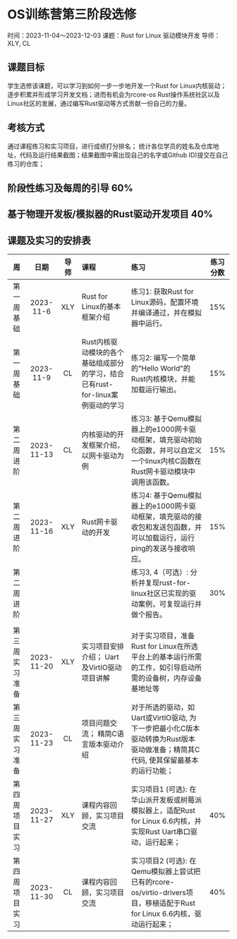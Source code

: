 # OS训练营第三阶段选修
时间：2023-11-04～2023-12-03
课题：Rust for Linux 驱动模块开发
导师： XLY, CL

## 课题目标
学生选修该课题，可以学习到如何一步一步地开发一个Rust for Linux内核驱动；逐步积累并形成学习开发文档；进而有机会为rcore-os Rust操作系统社区以及Linux社区的发展，通过编写Rust驱动等方式贡献一份自己的力量。

## 考核方式
通过课程练习和实习项目，进行成绩打分排名；
统计各位学员的姓名及仓库地址，代码及运行结果截图；结果截图中需出现自己的名字或Github ID)提交在自己练习的仓库；

## 阶段性练习及每周的引导 60%
## 基于物理开发板/模拟器的Rust驱动开发项目 40%
## 课题及实习的安排表

| 周 | 日期 | 导师 | 课程 | 练习 | 练习分数 |
|:--:|:--:|:--:|:--|:--|:--:|
|第一周 基础| 2023-11-6 | XLY | Rust for Linux的基本框架介绍 | 练习1: 获取Rust for Linux源码，配置环境并编译通过，并在模拟器中运行。| 15% |
|第一周 基础| 2023-11-9 | CL  | Rust内核驱动模块的各个基础组成部分的学习，结合已有rust-for-linux案例驱动的学习 | 练习2: 编写一个简单的"Hello World"的Rust内核模块，并能加载运行输出。| 15% |
|第二周 进阶| 2023-11-13 | CL | 内核驱动的开发框架介绍，以网卡驱动为例 | 练习3: 基于Qemu模拟器上的e1000网卡驱动框架，填充驱动初始化函数，并可以自定义一个linux内核C函数在Rust网卡驱动模块中调用该函数。| 15% |
|第二周 进阶| 2023-11-16 | XLY | Rust网卡驱动的开发 | 练习4: 基于Qemu模拟器上的e1000网卡驱动框架，填充驱动的接收包和发送包函数，并可以加载运行，运行ping的发送与接收响应。| 15% |
|第二周 进阶| | | | 练习3, 4（可选）: 分析并复现rust-for-linux社区已实现的驱动案例，可复现运行并做个报告。| 30% |
| | | | | | |
| 第三周 实习准备 | 2023-11-20 | XLY | 实习项目安排介绍； Uart及VirtIO驱动项目讲解 | 对于实习项目，准备Rust for Linux在所选平台上的基本运行所需的工作，如引导启动所需的设备树，内存设备基地址等 | |
| 第三周 实习准备 | 2023-11-23 | CL |  项目问题交流； 精简C语言版本驱动介绍 | 对于所选的驱动，如Uart或VirtIO驱动, 为下一步把最小化C版本驱动转换为Rust版本驱动做准备；精简其C代码, 使其保留最基本的运行功能； | |
| 第四周 项目实习 | 2023-11-27 | XLY | 课程内容回顾，实习项目交流 | 实习项目1 (可选): 在华山派开发板或树莓派模拟器上，适配Rust for Linux 6.6内核，并实现Rust Uart串口驱动，运行起来；| 40% |
| 第四周 项目实习 | 2023-11-30 | CL | 课程内容回顾，实习项目交流 | 实习项目2 (可选): 在Qemu模拟器上尝试把已有的rcore-os/virtio-drivers项目，移植适配于Rust for Linux 6.6内核，驱动运行起来；| 40% |
